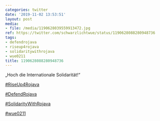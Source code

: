 ```yaml
---
categories: twitter
date: '2019-11-02 13:53:51'
layout: post
media:
- file: /media/1190628039559913472.jpg
ref: https://twitter.com/schwarzlichtwue/status/1190628088280948736
tags:
- defendrojava
- riseup4rojava
- solidaritywithrojava
- wue0211
title: 1190628088280948736
---
```

„Hoch die Internationale Solidarität!“

[#RiseUp4Rojava](/t/riseup4rojava)

[#DefendRojava](/t/defendrojava)

[#SolidarityWithRojava](/t/solidaritywithrojava)

[#wue0211](/t/wue0211) 